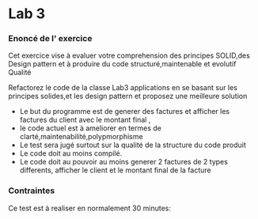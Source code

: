 # Lab 3


### Enoncé de l' exercice

Cet exercice vise à evaluer votre comprehension des principes SOLID,des Design pattern et à produire du code structuré,maintenable et evolutif Qualité

Refactorez le code de la classe Lab3 applications en se basant sur les principes solides,et les design pattern et proposez une meilleure solution
*  Le but du programme est de generer des factures et afficher les factures du client avec le montant final ,
*  le code actuel est à ameliorer en termes de clarté,maintenabilité,polypmorphisme
*  Le test sera jugé surtout sur la qualité de la structure du code produit
*  Le code doit au moins compilé.
*  Le code doit au pouvoir au moins generer 2 factures de 2 types differents, afficher le client et le montant final de la facture



### Contraintes
Ce test est à realiser en normalement 30 minutes:


